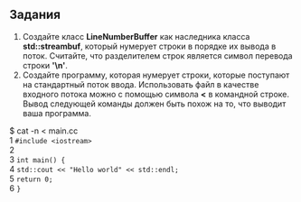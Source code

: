 ## Задания   

1. Создайте класс **LineNumberBuffer** как наследника класса **std::streambuf**,
который нумерует строки в порядке их вывода в поток. Считайте, что разделителем строк является символ перевода строки **'\n'**.
2. Создайте программу, которая нумерует строки, которые поступают на стандартный поток ввода. 
Использовать файл в качестве входного потока можно с помощью символа **<** в командной строке. Вывод следующей команды должен
быть похож на то, что выводит ваша программа.   

$ cat -n < main.cc   
1     ``` #include <iostream>  ```     
2     ```          ```   
3     ``` int main() {   ```   
4       ``` std::cout << "Hello world" << std::endl;   ```   
5       ``` return 0;   ```   
6     ``` } ```

